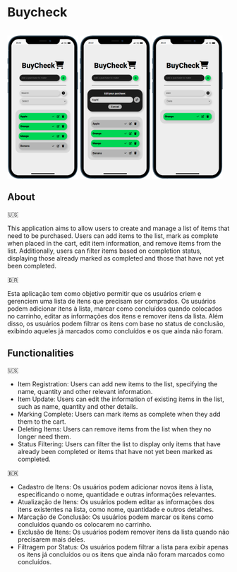 # Buycheck

<div style="display: inline_block"><br>
  <img align="center" alt="mobile" width="160" src="assets/mobile (7).png">
  <img align="center" alt="mobile" width="160" src="assets/mobile (8).png">
  <img align="center" alt="mobile" width="160" src="assets/mobile (9).png">
</div>

## About
🇺🇸

This application aims to allow users to create and manage a list of items that need to be purchased. Users can add items to the list, mark as complete when placed in the cart, edit item information, and remove items from the list. Additionally, users can filter items based on completion status, displaying those already marked as completed and those that have not yet been completed.

🇧🇷

Esta aplicação tem como objetivo permitir que os usuários criem e gerenciem uma lista de itens que precisam ser comprados. Os usuários podem adicionar itens à lista, marcar como concluídos quando colocados no carrinho, editar as informações dos itens e remover itens da lista. Além disso, os usuários podem filtrar os itens com base no status de conclusão, exibindo aqueles já marcados como concluídos e os que ainda não foram.

## Functionalities
🇺🇸
- Item Registration: Users can add new items to the list, specifying the name, quantity and other relevant information.
- Item Update: Users can edit the information of existing items in the list, such as name, quantity and other details.
- Marking Complete: Users can mark items as complete when they add them to the cart.
- Deleting Items: Users can remove items from the list when they no longer need them.
- Status Filtering: Users can filter the list to display only items that have already been completed or items that have not yet been marked as completed.

🇧🇷
- Cadastro de Itens: Os usuários podem adicionar novos itens à lista, especificando o nome, quantidade e outras informações relevantes.
- Atualização de Itens: Os usuários podem editar as informações dos itens existentes na lista, como nome, quantidade e outros detalhes.
- Marcação de Conclusão: Os usuários podem marcar os itens como concluídos quando os colocarem no carrinho.
- Exclusão de Itens: Os usuários podem remover itens da lista quando não precisarem mais deles.
- Filtragem por Status: Os usuários podem filtrar a lista para exibir apenas os itens já concluídos ou os itens que ainda não foram marcados como concluídos.
